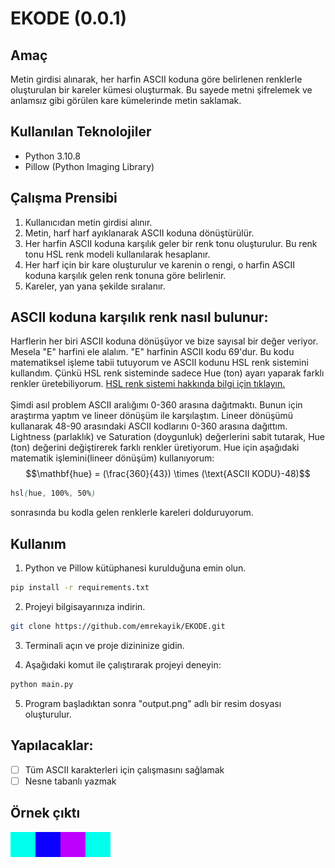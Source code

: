 # EKODE (0.0.1)

## Amaç

Metin girdisi alınarak, her harfin ASCII koduna göre belirlenen renklerle oluşturulan bir kareler kümesi oluşturmak. Bu sayede metni şifrelemek ve anlamsız gibi görülen kare kümelerinde metin saklamak.

## Kullanılan Teknolojiler

- Python 3.10.8
- Pillow (Python Imaging Library)

## Çalışma Prensibi

1. Kullanıcıdan metin girdisi alınır.
2. Metin, harf harf ayıklanarak ASCII koduna dönüştürülür.
3. Her harfin ASCII koduna karşılık geler bir renk tonu oluşturulur. Bu renk tonu HSL renk modeli kullanılarak hesaplanır.
4. Her harf için bir kare oluşturulur ve karenin o rengi, o harfin ASCII koduna karşılık gelen renk tonuna göre belirlenir. 
5. Kareler, yan yana şekilde sıralanır.

## ASCII koduna karşılık renk nasıl bulunur:

Harflerin her biri ASCII koduna dönüşüyor ve bize sayısal bir değer veriyor. Mesela "E" harfini ele alalım. "E" harfinin ASCII kodu 69'dur. Bu kodu matematiksel işleme tabii tutuyorum ve ASCII kodunu HSL renk sistemini kullandım. Çünkü HSL renk sisteminde sadece Hue (ton) ayarı yaparak farklı renkler üretebiliyorum. [HSL renk sistemi hakkında bilgi için tıklayın.](https://en.wikipedia.org/wiki/Hue)\
\
Şimdi asıl problem ASCII aralığımı 0-360 arasına dağıtmaktı. Bunun için araştırma yaptım ve lineer dönüşüm ile karşılaştım. Lineer dönüşümü kullanarak 48-90 arasındaki ASCII kodlarını 0-360 arasına dağıttım.\
Lightness (parlaklık) ve Saturation (doygunluk) değerlerini sabit tutarak, Hue (ton) değerini değiştirerek farklı renkler üretiyorum.
Hue için aşağıdaki matematik işlemini(lineer dönüşüm) kullanıyorum:
$$\mathbf{hue} = (\frac{360}{43}) \times (\text{ASCII KODU}-48)$$
```css
hsl(hue, 100%, 50%)
```
sonrasında bu kodla gelen renklerle kareleri dolduruyorum.

## Kullanım

1. Python ve Pillow kütüphanesi kurulduğuna emin olun.

```bash
pip install -r requirements.txt
```

2. Projeyi bilgisayarınıza indirin.

```bash
git clone https://github.com/emrekayik/EKODE.git
```

3. Terminali açın ve proje dizininize gidin.

4. Aşağıdaki komut ile çalıştırarak projeyi deneyin:

```bash
python main.py
```

5. Program başladıktan sonra "output.png" adlı bir resim dosyası oluşturulur.

## Yapılacaklar:

- [ ] Tüm ASCII karakterleri için çalışmasını sağlamak
- [ ] Nesne tabanlı yazmak

## Örnek çıktı
![Çıktı](./output.png)